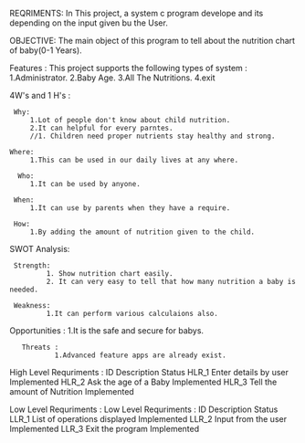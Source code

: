 REQRIMENTS:
           In This project, a system c program develope and its depending on the input given bu the User.
           
OBJECTIVE:
           The main object of this program to tell about the nutrition chart of baby(0-1 Years).

Features :
          This project supports the following types of system :
          1.Administrator.
          2.Baby Age.
          3.All The Nutritions.
          4.exit

4W's and 1 H's :

     Why:
         1.Lot of people don't know about child nutrition.
         2.It can helpful for every parntes.
         //1. Children need proper nutrients stay healthy and strong.
         
    Where:
         1.This can be used in our daily lives at any where.
         
      Who:
         1.It can be used by anyone.
         
     When:
         1.It can use by parents when they have a require.
         
     How:
         1.By adding the amount of nutrition given to the child.
      
SWOT Analysis:
         
     Strength:
             1. Show nutrition chart easily.
             2. It can very easy to tell that how many nutrition a baby is needed.
     
     Weakness:
             1.It can perform various calculaions also.
     
 Opportunities :
               1.It is the safe and secure for babys.
   
       Threats :
               1.Advanced feature apps are already exist.
               
High Level Requriments :
                       ID	Description	            Status
                     HLR_1       Enter details by user            Implemented
                     HLR_2       Ask the age of a Baby            Implemented
                     HLR_3       Tell the amount of Nutrition     Implemented
                     
Low Level Requriments :
                      Low Level Requriments :
                      ID	Description	             Status
                     LLR_1	List of operations displayed	Implemented
                     LLR_2	Input from the user	           Implemented
                     LLR_3	Exit the program	           Implemented
                     
               
 
 
 
 
 
 
 
 
 
         
         
            








